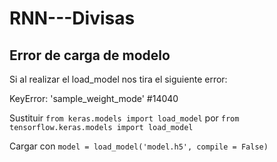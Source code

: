 # RNN---Divisas


## Error de carga de modelo

Si al realizar el load_model nos tira el siguiente error:

KeyError: 'sample_weight_mode' #14040

Sustituir `from keras.models import load_model` por `from tensorflow.keras.models import load_model` 

Cargar con `model = load_model('model.h5', compile = False)`
